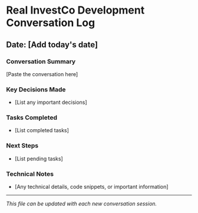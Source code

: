# Real InvestCo Development Conversation Log

## Date: [Add today's date]

### Conversation Summary
[Paste the conversation here]

### Key Decisions Made
- [List any important decisions]

### Tasks Completed
- [List completed tasks]

### Next Steps
- [List pending tasks]

### Technical Notes
- [Any technical details, code snippets, or important information]

---
*This file can be updated with each new conversation session.* 